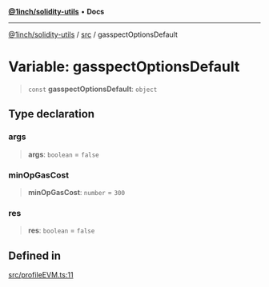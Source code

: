 [**@1inch/solidity-utils**](../../README.md) • **Docs**

***

[@1inch/solidity-utils](../../README.md) / [src](../README.md) / gasspectOptionsDefault

# Variable: gasspectOptionsDefault

> `const` **gasspectOptionsDefault**: `object`

## Type declaration

### args

> **args**: `boolean` = `false`

### minOpGasCost

> **minOpGasCost**: `number` = `300`

### res

> **res**: `boolean` = `false`

## Defined in

[src/profileEVM.ts:11](https://github.com/1inch/solidity-utils/blob/f9426ba6dab1eac9ac07fe3976b8d1cb2d2e5ba1/src/profileEVM.ts#L11)
